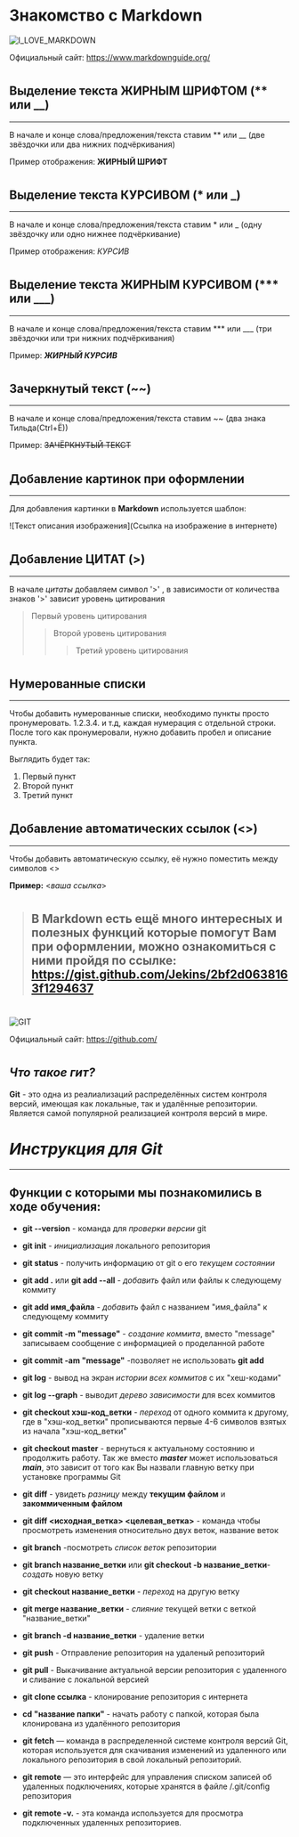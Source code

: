# Знакомство с Markdown

![I_LOVE_MARKDOWN](https://horstmann.com/sjsu/spring2016/thesis-tools/markdown-syntax-language.png)

Официальный сайт: <https://www.markdownguide.org/>
#
## Выделение текста ЖИРНЫМ ШРИФТОМ (** или __)

---

В начале и конце слова/предложения/текста ставим ** или __ (две звёздочки или два нижних подчёркивания)

Пример отображения: **ЖИРНЫЙ ШРИФТ**
#
## Выделение текста КУРСИВОМ (* или _)

---

В начале и конце слова/предложения/текста ставим * или _ (одну звёздочку или одно нижнее подчёркивание)

Пример отображения: *КУРСИВ*
#
## Выделение текста ЖИРНЫМ КУРСИВОМ (*** или ___)
___

В начале и конце слова/предложения/текста ставим *** или ___ (три звёздочки или три нижних подчёркивания)

Пример: ***ЖИРНЫЙ КУРСИВ***
#
## Зачеркнутый текст (~~)
---
В начале и конце слова/предложения/текста ставим ~~ (два знака Тильда(Ctrl+Ё))

Пример: ~~ЗАЧЁРКНУТЫЙ ТЕКСТ~~
#
## Добавление картинок при оформлении

---

Для добавления картинки в **Markdown** используется шаблон:

![Текст описания изображения](Ссылка на изображение в интернете)
#
## Добавление ЦИТАТ (>)

---

В начале *цитаты* добавляем символ '>' , в зависимости от количества знаков '>' зависит уровень цитирования
> Первый уровень цитирования
>> Второй уровень цитирования
>>> Третий уровень цитирования

#
## Нумерованные списки

---

Чтобы добавить нумерованные списки, необходимо пункты просто пронумеровать. 1.2.3.4. и т.д, каждая нумерация с отдельной строки. После того как пронумеровали, нужно добавить пробел и описание пункта. 

Выглядить будет так:

1. Первый пункт
2. Второй пункт
3. Третий пункт



#
## Добавление автоматических ссылок (<>)

---

Чтобы добавить автоматическую ссылку, её нужно поместить между символов <>

__Пример:__ <*ваша ссылка*>

#
>##  В **Markdown** есть ещё много интересных и полезных  функций которые помогут Вам при оформлении, можно ознакомиться с ними пройдя по ссылке: <https://gist.github.com/Jekins/2bf2d0638163f1294637>

#
![GIT](https://fuzeservers.ru/wp-content/uploads/7/4/1/741f077b3e37e172d7b986e2d2a47528.jpeg)

Официальный сайт: <https://github.com/>
#
## ***Что такое гит?***

__Git__ - это одна из реалиализаций распределённых систем контроля версий, имеющая как локальные, так и удалённые репозитории. Является самой популярной реализацией контроля версий в мире.



# _Инструкция для **Git**_

---

## Функции с которыми мы познакомились в ходе обучения:

* **git --version** - команда для *проверки версии* git

* **git init** - *инициализация* локального репозитория

* **git status** - получить информацию от git о его *текущем состоянии*

* **git add .** или **git add --all** - *добавить* файл или файлы к следующему коммиту

*  **git add имя_файла** - *добавить* файл с названием "имя_файла" к следующему коммиту

* **git commit -m "message"** - *создание коммита*, вместо "message" записываем сообщение с информацией о проделанной работе

* **git commit -am "message"** -позволяет не использовать **git add**

* **git log** - вывод на экран *истории всех коммитов* с их "хеш-кодами"

* **git log --graph** - выводит *дерево зависимости* для всех коммитов

* **git checkout хэш-код_ветки** - *переход* от одного коммита к другому, где в "хэш-код_ветки" прописываются первые 4-6 символов взятых из начала "хэш-код_ветки"

* **git checkout master** - вернуться к актуальному состоянию и продолжить работу. Так же вместо ***master*** может использоваться ***main***, это зависит от того как Вы назвали главную ветку при установке программы Git

* **git diff** - увидеть *разницу* между **текущим файлом** и **закоммиченным файлом**

* **git diff <исходная_ветка> <целевая_ветка>** - команда чтобы просмотреть изменения относительно двух веток, название веток

* **git branch** -посмотреть *список веток* репозитории

* **git branch название_ветки** или **git checkout -b название_ветки**- *создать* новую ветку

* **git checkout название_ветки** - *переход* на другую ветку 

* **git merge название_ветки** - *слияние* текущей ветки с веткой "название_ветки"

* **git branch -d название_ветки** - удаление ветки

* **git push** - Отправление репозитория на удаленый репозиторий

* **git pull** - Выкачивание актуальной версии репозитория с удаленного и сливание с локальной версией

* **git clone ссылка** - клонирование репозитория с интернета

* **cd "название папки"** - начать работу с папкой, которая была клонирована из удалённого репозитория

* **git fetch** — команда в распределенной системе контроля версий Git, которая используется для скачивания изменений из удаленного или локального репозитория в свой локальный репозиторий.

* **git remote** — это интерфейс для управления списком записей об удаленных подключениях, которые хранятся в файле /.git/config репозитория

 * **git remote -v.** - эта команда используется для просмотра подключенных удаленных репозиториев.